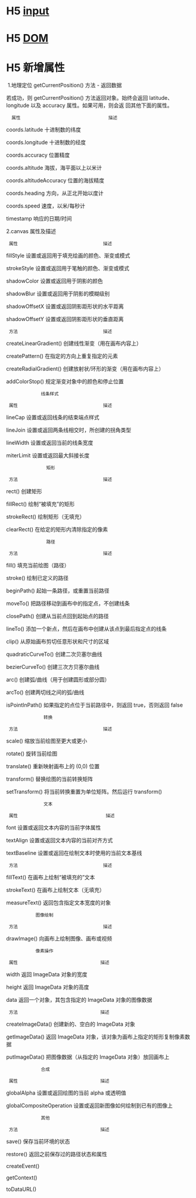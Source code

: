 # H5 [input](https://github.com/BellQ/H5/tree/master/input)

# H5 [DOM](https://github.com/BellQ/H5/tree/master/DOM)

# H5 新增属性
  1.地理定位
  getCurrentPosition() 方法 - 返回数据
  
  若成功，则 getCurrentPosition() 方法返回对象。始终会返回 latitude、longitude 以及 accuracy 属性。如果可用，则会返   回其他下面的属性。
  
      属性	                             描述
  
  coords.latitude	              十进制数的纬度
  
  coords.longitude	             十进制数的经度
  
  coords.accuracy	              位置精度
  
  coords.altitude	              海拔，海平面以上以米计
  
  coords.altitudeAccuracy     	 位置的海拔精度
  
  coords.heading	               方向，从正北开始以度计
  
  coords.speed	                 速度，以米/每秒计
  
  timestamp                    	响应的日期/时间

 2.canvas 属性及描述
 
     属性	                               描述
   
 fillStyle	                    设置或返回用于填充绘画的颜色、渐变或模式
 
 strokeStyle	                  设置或返回用于笔触的颜色、渐变或模式
 
 shadowColor	                  设置或返回用于阴影的颜色
 
 shadowBlur	                   设置或返回用于阴影的模糊级别
 
 shadowOffsetX	                设置或返回阴影距形状的水平距离
 
 shadowOffsetY	                设置或返回阴影距形状的垂直距离
 
     方法	                               描述
   
 createLinearGradient()	       创建线性渐变（用在画布内容上）
 
 createPattern()	              在指定的方向上重复指定的元素
 
 createRadialGradient()	       创建放射状/环形的渐变（用在画布内容上）
 
 addColorStop()	               规定渐变对象中的颜色和停止位置
 
                 线条样式
                 
     属性	                               描述
   
 lineCap	                      设置或返回线条的结束端点样式
 
 lineJoin	                     设置或返回两条线相交时，所创建的拐角类型
 
 lineWidth	                    设置或返回当前的线条宽度
 
 miterLimit	                   设置或返回最大斜接长度
 
                   矩形
                   
     方法	                               描述
   
 rect()	                       创建矩形
 
 fillRect()	                   绘制“被填充”的矩形
 
 strokeRect()	                 绘制矩形（无填充）
 
 clearRect()	                  在给定的矩形内清除指定的像素
 
                   路径
                    
     方法	                               描述
   
 fill()	                       填充当前绘图（路径）
 
 stroke()	                     绘制已定义的路径
 
 beginPath()	                  起始一条路径，或重置当前路径
 
 moveTo()	                     把路径移动到画布中的指定点，不创建线条
 
 closePath()	                  创建从当前点回到起始点的路径
 
 lineTo()	                     添加一个新点，然后在画布中创建从该点到最后指定点的线条
 
 clip()	                       从原始画布剪切任意形状和尺寸的区域
 
 quadraticCurveTo()	           创建二次贝塞尔曲线
 
 bezierCurveTo()	              创建三次方贝塞尔曲线
 
 arc()	                        创建弧/曲线（用于创建圆形或部分圆）
 
 arcTo()                       创建两切线之间的弧/曲线
 
 isPointInPath()               如果指定的点位于当前路径中，则返回 true，否则返回 false
 
                  转换
                  
     方法	                               描述
   
 scale()	                      缩放当前绘图至更大或更小
 
 rotate()	                     旋转当前绘图
 
 translate()	                  重新映射画布上的 (0,0) 位置
 
 transform()	                  替换绘图的当前转换矩阵
 
 setTransform()	               将当前转换重置为单位矩阵。然后运行 transform()
 
                  文本
                  
     属性                               	描述
   
 font	                         设置或返回文本内容的当前字体属性
 
 textAlign	                    设置或返回文本内容的当前对齐方式
 
 textBaseline	                 设置或返回在绘制文本时使用的当前文本基线
 
     方法	                               描述
   
 fillText()	                   在画布上绘制“被填充的”文本
 
 strokeText()	                 在画布上绘制文本（无填充）
 
 measureText()	                返回包含指定文本宽度的对象
 
               图像绘制
               
     方法	                               描述
   
 drawImage()	                  向画布上绘制图像、画布或视频
 
               像素操作
               
     属性	                              描述
    
 width	                        返回 ImageData 对象的宽度
 
 height	                       返回 ImageData 对象的高度
 
 data	                         返回一个对象，其包含指定的 ImageData 对象的图像数据
 
     方法	                              描述
    
 createImageData()	            创建新的、空白的 ImageData 对象
 
 getImageData()	               返回 ImageData 对象，该对象为画布上指定的矩形复制像素数据
 
 putImageData()	               把图像数据（从指定的 ImageData 对象）放回画布上
 
                 合成
                
     属性	                              描述
    
 globalAlpha	                  设置或返回绘图的当前 alpha 或透明值
 
 globalCompositeOperation	     设置或返回新图像如何绘制到已有的图像上
 
                 其他
                
     方法	                              描述
    
 save()	                       保存当前环境的状态
 
 restore()	                    返回之前保存过的路径状态和属性
 
 createEvent()	 
 
 getContext()	 
 
 toDataURL()	
